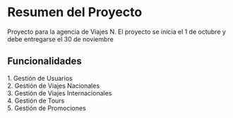 <H1>Resumen del Proyecto</H1>

Proyecto para la agencia de Viajes N. 
El proyecto se inicia el 1 de octubre y debe entregarse el 30 de noviembre

<H2>Funcionalidades</H2>
<p>1. Gestión de Usuarios
<br>2. Gestión de Viajes Nacionales
<br>3. Gestión de Viajes Internacionales
<br>4. Gestión de Tours
<br>5. Gestión de Promociones</p>
